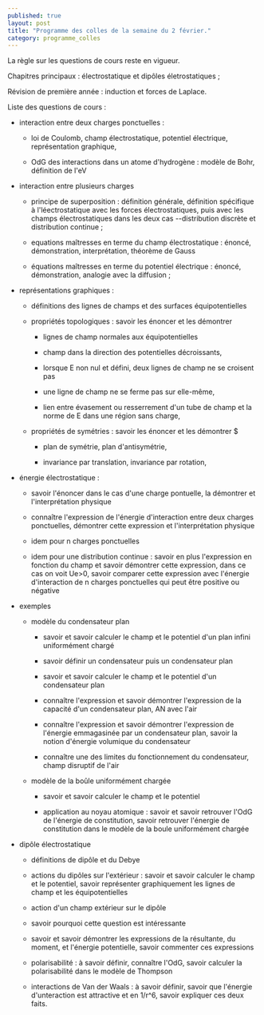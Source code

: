 ```yaml
---
published: true
layout: post
title: "Programme des colles de la semaine du 2 février."
category: programme_colles
---
```

La règle sur les questions de cours reste en vigueur.

Chapitres principaux : électrostatique et dipôles életrostatiques ;

Révision de première année : induction et forces de Laplace.

Liste des questions de cours :

- interaction entre deux charges ponctuelles : 

  - loi de Coulomb, champ électrostatique, potentiel électrique, représentation graphique, 

  - OdG des interactions dans un atome d'hydrogène : modèle de Bohr, définition de l'eV

- interaction entre plusieurs charges

  - principe de superposition : définition générale, définition spécifique à l'léectrostatique avec les forces électrostatiques, puis avec les champs électrostatiques dans les deux cas --distribution discrète et distribution continue ;

  - equations maîtresses en terme du champ électrostatique : énoncé, démonstration, interprétation, théorème de Gauss

  - équations maîtresses en terme du potentiel électrique : énoncé, démonstration, analogie avec la diffusion ;

- représentations graphiques :

  - définitions des lignes de champs et des surfaces équipotentielles 

  - propriétés topologiques : savoir les énoncer et les démontrer

    - lignes de champ normales aux équipotentielles

    - champ dans la direction des potentielles décroissants,

    - lorsque E non nul et défini, deux lignes de champ ne se croisent pas

    - une ligne de champ ne se ferme pas sur elle-même,

    - lien entre évasement ou resserrement d'un tube de champ et la norme de E dans une région sans charge,

  - propriétés de symétries : savoir les énoncer et les démontrer $
 
    - plan de symétrie, plan d'antisymétrie, 

    - invariance par translation, invariance par rotation,

- énergie électrostatique :

  - savoir l'énoncer dans le cas d'une charge pontuelle, la démontrer et l'interprétation physique

  - connaître l'expression de l'énergie d'interaction entre deux charges ponctuelles, démontrer cette expression et l'interprétation physique

  - idem pour n charges ponctuelles

  - idem pour une distribution continue : savoir en plus l'expression en fonction du champ et savoir démontrer cette expression, dans ce cas on voit Ue>0, savoir comparer cette expression avec l'énergie d'interaction de n charges ponctuelles qui peut être positive ou négative

- exemples

  - modèle du condensateur plan

    - savoir et savoir calculer le champ et le potentiel d'un plan infini uniformément chargé

    - savoir définir un condensateur puis un condensateur plan

    - savoir et savoir calculer le champ et le potentiel d'un condensateur plan

    - connaître l'expression et savoir démontrer l'expression de la capacité d'un condensateur plan, AN avec l'air

    - connaître l'expression et savoir démontrer l'expression de l'énergie emmagasinée par un condensateur plan, savoir la notion d'énergie volumique du condensateur

    - connaître une des limites du fonctionnement du condensateur, champ disruptif de l'air

  - modèle de la boûle uniformément chargée

    - savoir et savoir calculer le champ et le potentiel

    - application au noyau atomique : savoir et savoir retrouver l'OdG de l'énergie de constitution, savoir retrouver l'énergie de constitution dans le modèle de la boule uniformément chargée

- dipôle électrostatique

   - définitions de dipôle et du Debye

   - actions du dipôles sur l'extérieur : savoir et savoir calculer le champ et le potentiel, savoir représenter graphiquement les lignes de champ et les équipotentielles

   - action d'un champ extérieur sur le dipôle

    - savoir pourquoi cette question est intéressante

    - savoir et savoir démontrer les expressions de la résultante, du moment, et l'énergie potentielle, savoir commenter ces expressions

    - polarisabilité : à savoir définir, connaître l'OdG, savoir calculer la polarisabilité dans le modèle de Thompson

    - interactions de Van der Waals : à savoir définir, savoir que l'énergie d'unteraction est attractive et en 1/r^6, savoir expliquer ces deux faits.
